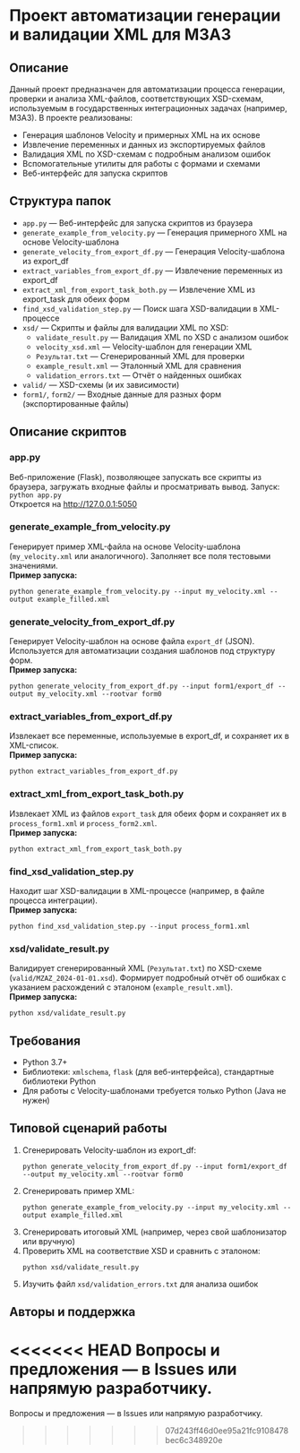 # Проект автоматизации генерации и валидации XML для МЗАЗ

## Описание

Данный проект предназначен для автоматизации процесса генерации, проверки и анализа XML-файлов, соответствующих XSD-схемам, используемым в государственных интеграционных задачах (например, МЗАЗ). В проекте реализованы:
- Генерация шаблонов Velocity и примерных XML на их основе
- Извлечение переменных и данных из экспортируемых файлов
- Валидация XML по XSD-схемам с подробным анализом ошибок
- Вспомогательные утилиты для работы с формами и схемами
- Веб-интерфейс для запуска скриптов

## Структура папок

- `app.py` — Веб-интерфейс для запуска скриптов из браузера
- `generate_example_from_velocity.py` — Генерация примерного XML на основе Velocity-шаблона
- `generate_velocity_from_export_df.py` — Генерация Velocity-шаблона из export_df
- `extract_variables_from_export_df.py` — Извлечение переменных из export_df
- `extract_xml_from_export_task_both.py` — Извлечение XML из export_task для обеих форм
- `find_xsd_validation_step.py` — Поиск шага XSD-валидации в XML-процессе
- `xsd/` — Скрипты и файлы для валидации XML по XSD:
    - `validate_result.py` — Валидация XML по XSD с анализом ошибок
    - `velocity_xsd.xml` — Velocity-шаблон для генерации XML
    - `Результат.txt` — Сгенерированный XML для проверки
    - `example_result.xml` — Эталонный XML для сравнения
    - `validation_errors.txt` — Отчёт о найденных ошибках
- `valid/` — XSD-схемы (и их зависимости)
- `form1/`, `form2/` — Входные данные для разных форм (экспортированные файлы)

## Описание скриптов

### app.py
Веб-приложение (Flask), позволяющее запускать все скрипты из браузера, загружать входные файлы и просматривать вывод. Запуск:  
`python app.py`  
Откроется на http://127.0.0.1:5050

### generate_example_from_velocity.py
Генерирует пример XML-файла на основе Velocity-шаблона (`my_velocity.xml` или аналогичного). Заполняет все поля тестовыми значениями.  
**Пример запуска:**
```
python generate_example_from_velocity.py --input my_velocity.xml --output example_filled.xml
```

### generate_velocity_from_export_df.py
Генерирует Velocity-шаблон на основе файла `export_df` (JSON). Используется для автоматизации создания шаблонов под структуру форм.  
**Пример запуска:**
```
python generate_velocity_from_export_df.py --input form1/export_df --output my_velocity.xml --rootvar form0
```

### extract_variables_from_export_df.py
Извлекает все переменные, используемые в export_df, и сохраняет их в XML-список.  
**Пример запуска:**
```
python extract_variables_from_export_df.py
```

### extract_xml_from_export_task_both.py
Извлекает XML из файлов `export_task` для обеих форм и сохраняет их в `process_form1.xml` и `process_form2.xml`.  
**Пример запуска:**
```
python extract_xml_from_export_task_both.py
```

### find_xsd_validation_step.py
Находит шаг XSD-валидации в XML-процессе (например, в файле процесса интеграции).  
**Пример запуска:**
```
python find_xsd_validation_step.py --input process_form1.xml
```

### xsd/validate_result.py
Валидирует сгенерированный XML (`Результат.txt`) по XSD-схеме (`valid/MZAZ_2024-01-01.xsd`). Формирует подробный отчёт об ошибках с указанием расхождений с эталоном (`example_result.xml`).  
**Пример запуска:**
```
python xsd/validate_result.py
```

## Требования
- Python 3.7+
- Библиотеки: `xmlschema`, `flask` (для веб-интерфейса), стандартные библиотеки Python
- Для работы с Velocity-шаблонами требуется только Python (Java не нужен)

## Типовой сценарий работы
1. Сгенерировать Velocity-шаблон из export_df:
    ```
    python generate_velocity_from_export_df.py --input form1/export_df --output my_velocity.xml --rootvar form0
    ```
2. Сгенерировать пример XML:
    ```
    python generate_example_from_velocity.py --input my_velocity.xml --output example_filled.xml
    ```
3. Сгенерировать итоговый XML (например, через свой шаблонизатор или вручную)
4. Проверить XML на соответствие XSD и сравнить с эталоном:
    ```
    python xsd/validate_result.py
    ```
5. Изучить файл `xsd/validation_errors.txt` для анализа ошибок

## Авторы и поддержка
<<<<<<< HEAD
Вопросы и предложения — в Issues или напрямую разработчику. 
=======
Вопросы и предложения — в Issues или напрямую разработчику. 
>>>>>>> 07d243ff46d0ee95a21fc9108478bec6c348920e
